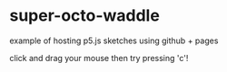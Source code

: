 # super-octo-waddle
example of hosting p5.js sketches using github + pages

click and drag your mouse then try pressing 'c'!
